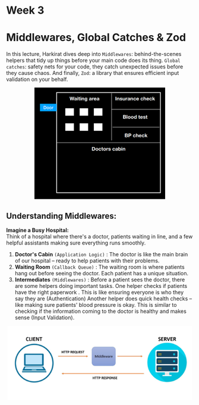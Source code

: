 # Week 3

# Middlewares, Global Catches & Zod

In this lecture, Harkirat dives deep into `Middlewares`: behind-the-scenes helpers that tidy up things before your main code does its thing. `Global catches`: safety nets for your code, they catch unexpected issues before they cause chaos. And finally, `Zod`: a library that ensures efficient input validation on your behalf.

<p align='center'>
<img src='image.png' height='300px'/>
</p>

## Understanding Middlewares:

**Imagine a Busy Hospital:**  
Think of a hospital where there's a doctor, patients waiting in line, and a few helpful assistants making sure everything runs smoothly.

1. **Doctor's Cabin** `(Application Logic)` : The doctor is like the main brain of our hospital – ready to help patients with their problems.
2. **Waiting Room** `(Callback Queue)` :
The waiting room is where patients hang out before seeing the doctor. Each patient has a unique situation.
3. **Intermediates** `(Middlewares)` :
Before a patient sees the doctor, there are some helpers doing important tasks.
One helper checks if patients have the right paperwork . This is like ensuring everyone is who they say they are (Authentication)
Another helper does quick health checks – like making sure patients' blood pressure is okay. This is similar to checking if the information coming to the doctor is healthy and makes sense (Input Validation).

<p align='center'>
<img src='image-1.png' height='200px'/>
</p>